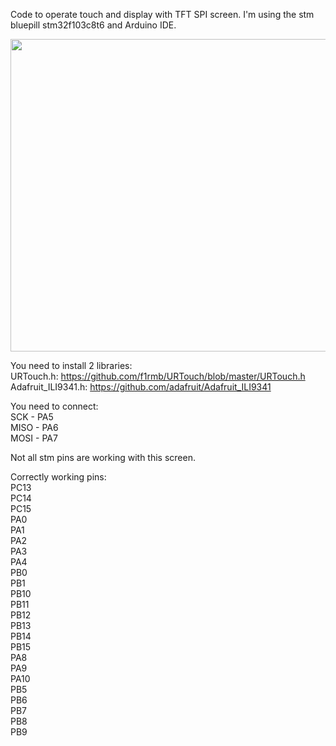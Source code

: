 Code to operate touch and display with TFT SPI screen. I'm using the stm bluepill stm32f103c8t6 and Arduino IDE.  

<p align="center">
  <img width="800" height="500" src="https://github.com/PawelMiera/Stm32duino-TFT-SPI-Touchscreen/blob/master/photos/gif.gif">
</p>

You need to install 2 libraries:   
URTouch.h: https://github.com/f1rmb/URTouch/blob/master/URTouch.h  
Adafruit_ILI9341.h: https://github.com/adafruit/Adafruit_ILI9341  

You need to connect:  
SCK - PA5  
MISO - PA6  
MOSI - PA7

Not all stm pins are working with this screen.

Correctly working pins:  
PC13  
PC14  
PC15  
PA0  
PA1  
PA2  
PA3  
PA4  
PB0  
PB1  
PB10  
PB11  
PB12  
PB13  
PB14  
PB15  
PA8  
PA9  
PA10  
PB5  
PB6  
PB7  
PB8  
PB9  
  
